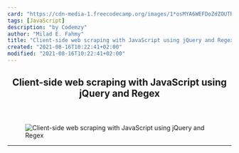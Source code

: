 ```yaml
---
card: "https://cdn-media-1.freecodecamp.org/images/1*osMYA6WEFDoZdZOUTRJXkQ.jpeg"
tags: [JavaScript]
description: "by Codemzy"
author: "Milad E. Fahmy"
title: "Client-side web scraping with JavaScript using jQuery and Regex"
created: "2021-08-16T10:22:41+02:00"
modified: "2021-08-16T10:22:41+02:00"
---
```

<div class="site-wrapper">
<main id="site-main" class="site-main outer">
<div class="inner">
<article class="post-full post tag-javascript tag-web-development tag-programming tag-tech tag-startup ">
<header class="post-full-header">
<h1 class="post-full-title">Client-side web scraping with JavaScript using jQuery and Regex</h1>
</header>
<figure class="post-full-image">
<picture>
<source media="(max-width: 700px)" sizes="1px" srcset="data:image/gif;base64,R0lGODlhAQABAIAAAAAAAP///yH5BAEAAAAALAAAAAABAAEAAAIBRAA7 1w">
<source media="(min-width: 701px)" sizes="(max-width: 800px) 400px,
(max-width: 1170px) 700px,
1400px" srcset="https://cdn-media-1.freecodecamp.org/images/1*osMYA6WEFDoZdZOUTRJXkQ.jpeg 300w,
https://cdn-media-1.freecodecamp.org/images/1*osMYA6WEFDoZdZOUTRJXkQ.jpeg 600w,
https://cdn-media-1.freecodecamp.org/images/1*osMYA6WEFDoZdZOUTRJXkQ.jpeg 1000w,
https://cdn-media-1.freecodecamp.org/images/1*osMYA6WEFDoZdZOUTRJXkQ.jpeg 2000w">
<img onerror="this.style.display='none'" src="https://cdn-media-1.freecodecamp.org/images/1*osMYA6WEFDoZdZOUTRJXkQ.jpeg" alt="Client-side web scraping with JavaScript using jQuery and Regex">
</picture>
</figure>
<section class="post-full-content">
<div class="post-content medium-migrated-article">
</div>
<hr>
</section>
</article>
</div>
</main>
</div>
<!-- Google Tag Manager (noscript) -->
<!-- End Google Tag Manager (noscript) -->
